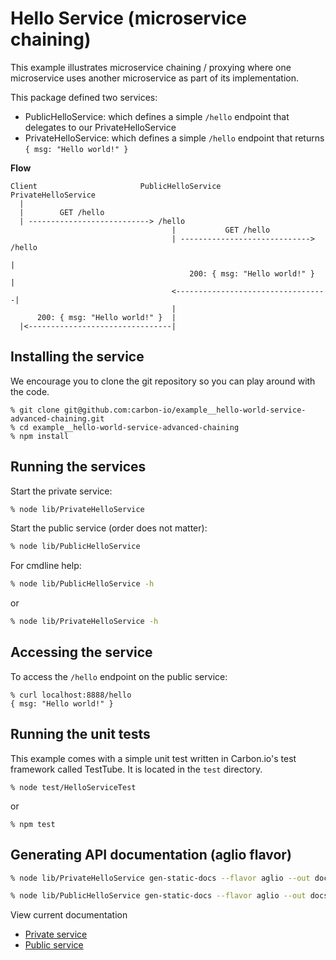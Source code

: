 # Hello Service (microservice chaining)

This example illustrates microservice chaining / proxying where one microservice uses another 
microservice as part of its implementation. 

This package defined two services:

* PublicHelloService: which defines a simple ```/hello``` endpoint that delegates to our PrivateHelloService
* PrivateHelloService: which defines a simple ```/hello``` endpoint that returns ```{ msg: "Hello world!" }```

**Flow**

```
Client                       PublicHelloService                 PrivateHelloService
  |                          
  |        GET /hello            
  | ---------------------------> /hello
                                    |           GET /hello
                                    | -----------------------------> /hello
                                                                       |
                                        200: { msg: "Hello world!" }   |
                                    <----------------------------------|
                                    |
      200: { msg: "Hello world!" }  |
  |<--------------------------------|
```

## Installing the service

We encourage you to clone the git repository so you can play around
with the code. 

```
% git clone git@github.com:carbon-io/example__hello-world-service-advanced-chaining.git
% cd example__hello-world-service-advanced-chaining
% npm install
```

## Running the services

Start the private service:

```sh
% node lib/PrivateHelloService
```

Start the public service (order does not matter):

```sh
% node lib/PublicHelloService
```

For cmdline help:

```sh
% node lib/PublicHelloService -h
```

or 

```sh
% node lib/PrivateHelloService -h
```

## Accessing the service

To access the ```/hello``` endpoint on the public service:

```
% curl localhost:8888/hello 
{ msg: "Hello world!" }
```

## Running the unit tests

This example comes with a simple unit test written in Carbon.io's test framework called TestTube. It is located in the ```test``` directory. 

```
% node test/HelloServiceTest
```

or 

```
% npm test
```

## Generating API documentation (aglio flavor)

```sh
% node lib/PrivateHelloService gen-static-docs --flavor aglio --out docs/private-api.html
```

```sh
% node lib/PublicHelloService gen-static-docs --flavor aglio --out docs/public-api.html
```

View current documentation
* [Private service](
http://htmlpreview.github.io/?https://raw.githubusercontent.com/carbon-io/example__hello-world-service-chaining/master/docs/private-api.html)
* [Public service](
http://htmlpreview.github.io/?https://raw.githubusercontent.com/carbon-io/example__hello-world-service-chaining/master/docs/private-api.html)
